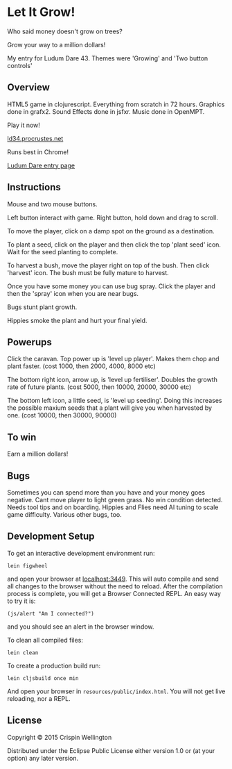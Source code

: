 # Let It Grow!

Who said money doesn't grow on trees?

Grow your way to a million dollars!

My entry for Ludum Dare 43. Themes were 'Growing' and 'Two button controls'

## Overview

HTML5 game in clojurescript. Everything from scratch in 72 hours. Graphics done in grafx2. Sound Effects done in jsfxr. Music done in OpenMPT.

Play it now!

[ld34.procrustes.net](http://ld34.procrustes.net)

Runs best in Chrome!

[Ludum Dare entry page](http://ludumdare.com/compo/ludum-dare-34/?action=preview&uid=40126)

## Instructions

Mouse and two mouse buttons.

Left button interact with game. Right button, hold down and drag to scroll.

To move the player, click on a damp spot on the ground as a destination.

To plant a seed, click on the player and then click the top 'plant seed' icon. Wait for the seed planting to complete.

To harvest a bush, move the player right on top of the bush. Then click 'harvest' icon. The bush must be fully mature to harvest.

Once you have some money you can use bug spray. Click the player and then the 'spray' icon when you are near bugs.

Bugs stunt plant growth.

Hippies smoke the plant and hurt your final yield.

## Powerups

Click the caravan. Top power up is 'level up player'. Makes them chop and plant faster. (cost 1000, then 2000, 4000, 8000 etc)

The bottom right icon, arrow up, is 'level up fertiliser'. Doubles the growth rate of future plants. (cost 5000, then 10000, 20000, 30000 etc)

The bottom left icon, a little seed, is 'level up seeding'. Doing this increases the possible maxium seeds that a plant will give you when harvested by one. (cost 10000, then 30000, 90000)

## To win

Earn a million dollars!


## Bugs

Sometimes you can spend more than you have and your money goes negative.
Cant move player to light green grass.
No win condition detected.
Needs tool tips and on boarding.
Hippies and Flies need AI tuning to scale game difficulty.
Various other bugs, too.

## Development Setup

To get an interactive development environment run:

    lein figwheel

and open your browser at [localhost:3449](http://localhost:3449/).
This will auto compile and send all changes to the browser without the
need to reload. After the compilation process is complete, you will
get a Browser Connected REPL. An easy way to try it is:

    (js/alert "Am I connected?")

and you should see an alert in the browser window.

To clean all compiled files:

    lein clean

To create a production build run:

    lein cljsbuild once min

And open your browser in `resources/public/index.html`. You will not
get live reloading, nor a REPL.

## License

Copyright © 2015 Crispin Wellington

Distributed under the Eclipse Public License either version 1.0 or (at your option) any later version.
